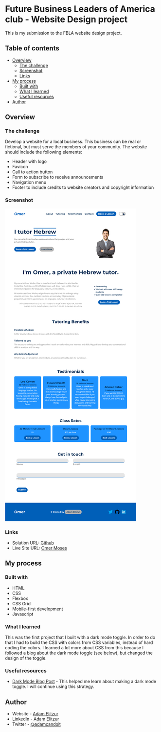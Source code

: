 # Future Business Leaders of America club - Website Design project

This is my submission to the FBLA website design project.

## Table of contents

- [Overview](#overview)
  - [The challenge](#the-challenge)
  - [Screenshot](#screenshot)
  - [Links](#links)
- [My process](#my-process)
  - [Built with](#built-with)
  - [What I learned](#what-i-learned)
  - [Useful resources](#useful-resources)
- [Author](#author)

## Overview

### The challenge

Develop a website for a local business. This business can be real or fictional,
but must serve the members of your community. The website should include
the following elements:

- Header with logo
- Favicon
- Call to action button
- Form to subscribe to receive announcements
- Navigation menu
- Footer to include credits to website creators and copyright information

### Screenshot

![](./images/final-screenshot/screenshot.png)

### Links

- Solution URL: [Github](https://github.com/AdamElitzur/Language-Tutor-Portfolio)
- Live Site URL: [Omer Moses](https://omer-language-tutor-portfolio.vercel.app/)

## My process

### Built with

- HTML
- CSS
- Flexbox
- CSS Grid
- Mobile-first development
- Javascript

### What I learned

This was the first project that I built with a dark mode toggle. In order to do that I had to build the CSS with colors from CSS variables, instead of hard coding the colors. I learned a lot more about CSS from this because I followed a blog about the dark mode toggle (see below), but changed the design of the toggle.

### Useful resources

- [Dark Mode Blog Post](https://dev.to/ananyaneogi/create-a-dark-light-mode-switch-with-css-variables-34l8) - This helped me learn about making a dark mode toggle. I will continue using this strategy.

## Author

- Website - [Adam Elitzur](https://www.adamelitzur.com)
- LinkedIn - [Adam Elitzur](https://www.linkedin.com/in/adam-elitzur/)
- Twitter - [@adamcandoit](https://twitter.com/adamcandoit)
